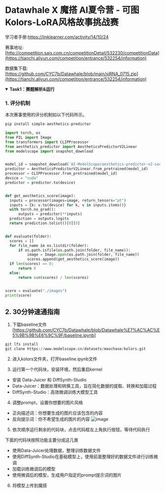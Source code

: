 # Datawhale X 魔搭 AI夏令营 - 可图Kolors-LoRA风格故事挑战赛

学习者手册:https://linklearner.com/activity/14/10/24

赛事地址:[http://competition.sais.com.cn/competitionDetail/532230/competitionData](https://tianchi.aliyun.com/competition/entrance/532254/information)

数据集下载:[https://github.com/CYC7b/Datawhale/blob/main/siRNA_0715.zip](https://tianchi.aliyun.com/competition/entrance/532254/information)

<details open>
  <summary><b>Task1：赛题解析&运行</b></summary>

  ### 1. 评分机制
  本次赛事使用的评分机制如以下代码所示。

  ```python
pip install simple-aesthetics-predictor

import torch, os
from PIL import Image
from transformers import CLIPProcessor
from aesthetics_predictor import AestheticsPredictorV2Linear
from modelscope import snapshot_download


model_id = snapshot_download('AI-ModelScope/aesthetics-predictor-v2-sac-logos-ava1-l14-linearMSE', cache_dir="models/")
predictor = AestheticsPredictorV2Linear.from_pretrained(model_id)
processor = CLIPProcessor.from_pretrained(model_id)
device = "cuda"
predictor = predictor.to(device)


def get_aesthetics_score(image):
    inputs = processor(images=image, return_tensors="pt")
    inputs = {k: v.to(device) for k, v in inputs.items()}
    with torch.no_grad():
        outputs = predictor(**inputs)
    prediction = outputs.logits
    return prediction.tolist()[0][0]


def evaluate(folder):
    scores = []
    for file_name in os.listdir(folder):
        if os.path.isfile(os.path.join(folder, file_name)):
            image = Image.open(os.path.join(folder, file_name))
            scores.append(get_aesthetics_score(image))
    if len(scores) == 0:
        return 0
    else:
        return sum(scores) / len(scores)


score = evaluate("./images")
print(score)
  ```

  ## 2. 30分钟速通指南

1. 下载baseline文件[https://github.com/CYC7b/Datawhale/blob/Datawhale%E7%AC%AC%E5%9B%9B%E6%9C%9F/baseline.ipynb]
  ```python
git lfs install
git clone https://www.modelscope.cn/datasets/maochase/kolors.git
  ```

2. 进入kolors文件夹，打开baseline.ipynb文件

3. 运行第一个代码块，安装环境，然后重启kernel
  - 安装 Data-Juicer 和 DiffSynth-Studio
  - Data-Juicer：数据处理和转换工具，旨在简化数据的提取、转换和加载过程
  - DiffSynth-Studio：高效微调训练大模型工具

4. 调整prompt，设置你想要的图片风格
  - 正向描述词：你想要生成的图片应该包含的内容
  - 反向提示词：你不希望生成的图片的内容
![image](https://github.com/user-attachments/assets/9988fe31-6ef5-4afa-850e-1896b1b4788f)

5. 依次顺序运行剩余的代码块，点击代码框左上角执行按钮，等待代码执行

  下面的代码块按照功能主要分成这几类
  - 使用Data-Juicer处理数据，整理训练数据文件
  - 使用DiffSynth-Studio在基础模型上，使用前面整理好的数据文件进行训练微调
  - 加载训练微调后的模型
  - 使用微调后的模型，生成用户指定的prompt提示词的图片

6. 将模型上传到魔搭 

</details>
